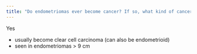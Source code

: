 ```yaml
---
title: "Do endometriomas ever become cancer? If so, what kind of cancer?"
---
```

Yes
- usually become clear cell carcinoma (can also be endometrioid)
- seen in endometriomas &gt; 9 cm

